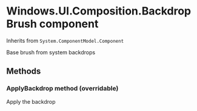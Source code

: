 # Windows.UI.Composition.BackdropBrush component
  Inherits from `System.ComponentModel.Component`
  
Base brush from system backdrops

## Methods

### ApplyBackdrop method (overridable)

Apply the backdrop
